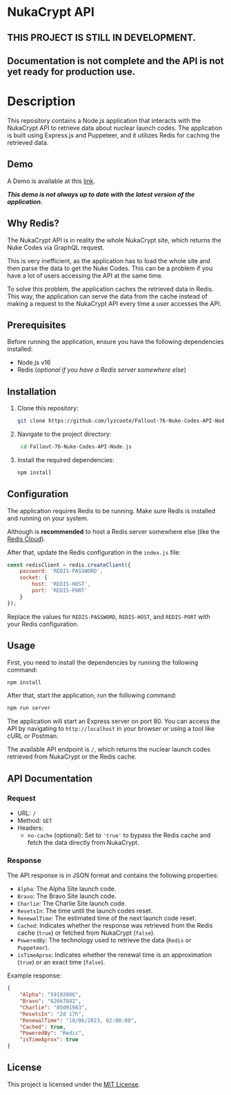 # NukaCrypt API

## THIS PROJECT IS STILL IN DEVELOPMENT. 
## Documentation is not complete and the API is not yet ready for production use.

# Description
This repository contains a Node.js application that interacts with the NukaCrypt API to retrieve data about nuclear launch codes. The application is built using Express.js and Puppeteer, and it utilizes Redis for caching the retrieved data.

## Demo
A Demo is available at this [link](https://f76.wickerbeast.gay/).

***This demo is not always up to date with the latest version of the application.***

## Why Redis?

The NukaCrypt API is in reality the whole NukaCrypt site, which returns the Nuke Codes via GraphQL request.

This is very inefficient, as the application has to load the whole site and then parse the data to get the Nuke Codes.
This can be a problem if you have a lot of users accessing the API at the same time. 

To solve this problem, the application caches the retrieved data in Redis. 
This way, the application can serve the data from the cache instead of making a request to the NukaCrypt API every time a user accesses the API.

## Prerequisites

Before running the application, ensure you have the following dependencies installed:

- Node.js v16
- Redis (*optional if you have a Redis server somewhere else*)

## Installation

1. Clone this repository:

   ```bash
   git clone https://github.com/lyzcoote/Fallout-76-Nuke-Codes-API-Node.js.git
   ```

2. Navigate to the project directory:

   ```bash
    cd Fallout-76-Nuke-Codes-API-Node.js
   ```

3. Install the required dependencies:

   ```bash
   npm install
   ```

## Configuration

The application requires Redis to be running. 
Make sure Redis is installed and running on your system. 

Although is **recommended** to host a Redis server somewhere else (like the [Redis Cloud](https://redis.com/try-free/)).

After that, update the Redis configuration in the `index.js` file:

```javascript
const redisClient = redis.createClient({
    password: 'REDIS-PASSWORD',
    socket: {
        host: 'REDIS-HOST',
        port: 'REDIS-PORT'
    }
});
```

Replace the values for `REDIS-PASSWORD`, `REDIS-HOST`, and `REDIS-PORT` with your Redis configuration.

## Usage

First, you need to install the dependencies by running the following command:

```bash
npm install
```

After that, start the application, run the following command:

```bash
npm run server
```

The application will start an Express server on port 80. You can access the API by navigating to `http://localhost` in your browser or using a tool like cURL or Postman.

The available API endpoint is `/`, which returns the nuclear launch codes retrieved from NukaCrypt or the Redis cache.

## API Documentation

### Request

- URL: `/`
- Method: `GET`
- Headers:
    - `no-cache` (optional): Set to `'true'` to bypass the Redis cache and fetch the data directly from NukaCrypt.

### Response

The API response is in JSON format and contains the following properties:

- `Alpha`: The Alpha Site launch code.
- `Bravo`: The Bravo Site launch code.
- `Charlie`: The Charlie Site launch code.
- `ResetsIn`: The time until the launch codes reset.
- `RenewalTime`: The estimated time of the next launch code reset.
- `Cached`: Indicates whether the response was retrieved from the Redis cache (`true`) or fetched from NukaCrypt (`false`).
- `PoweredBy`: The technology used to retrieve the data (`Redis` or `Puppeteer`).
- `isTimeAprox`: Indicates whether the renewal time is an approximation (`true`) or an exact time (`false`).

Example response:

```json
{
    "Alpha": "59192086",
    "Bravo": "62667842",
    "Charlie": "05091983",
    "ResetsIn": "2d 17h",
    "RenewalTime": "18/06/2023, 02:00:00",
    "Cached": true,
    "PoweredBy": "Redis",
    "isTimeAprox": true
}
```

## License

This project is licensed under the [MIT License](LICENSE).